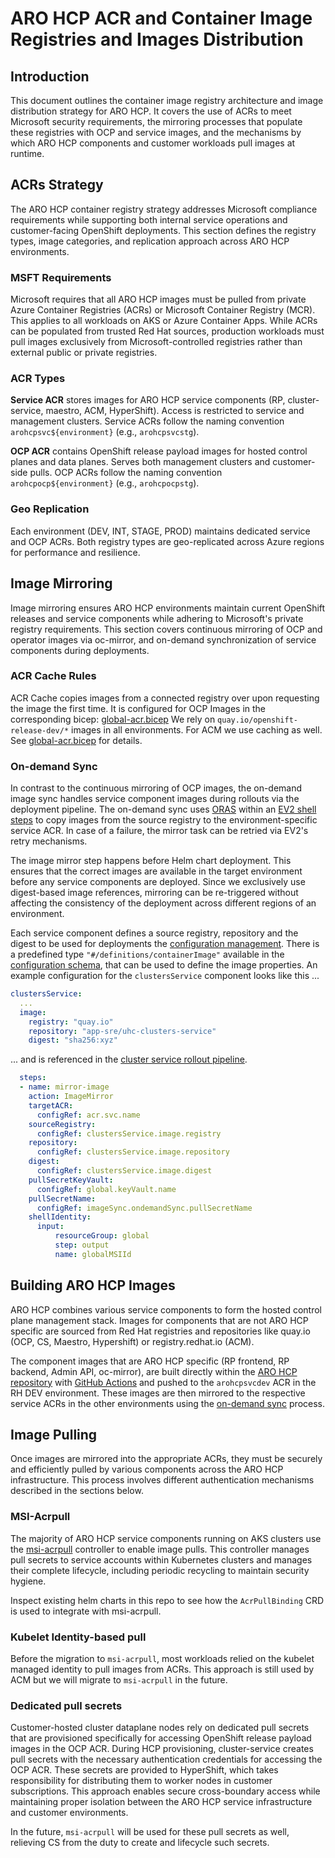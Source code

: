 # ARO HCP ACR and Container Image Registries and Images Distribution

## Introduction

This document outlines the container image registry architecture and image distribution strategy for ARO HCP. It covers the use of ACRs to meet Microsoft security requirements, the mirroring processes that populate these registries with OCP and service images, and the mechanisms by which ARO HCP components and customer workloads pull images at runtime.

## ACRs Strategy

The ARO HCP container registry strategy addresses Microsoft compliance requirements while supporting both internal service operations and customer-facing OpenShift deployments. This section defines the registry types, image categories, and replication approach across ARO HCP environments.

### MSFT Requirements

Microsoft requires that all ARO HCP images must be pulled from private Azure Container Registries (ACRs) or Microsoft Container Registry (MCR). This applies to all workloads on AKS or Azure Container Apps. While ACRs can be populated from trusted Red Hat sources, production workloads must pull images exclusively from Microsoft-controlled registries rather than external public or private registries.

### ACR Types

**Service ACR** stores images for ARO HCP service components (RP, cluster-service, maestro, ACM, HyperShift). Access is restricted to service and management clusters. Service ACRs follow the naming convention `arohcpsvc${environment}` (e.g., `arohcpsvcstg`).

**OCP ACR** contains OpenShift release payload images for hosted control planes and data planes. Serves both management clusters and customer-side pulls. OCP ACRs follow the naming convention `arohcpocp${environment}` (e.g., `arohcpocpstg`).

### Geo Replication

Each environment (DEV, INT, STAGE, PROD) maintains dedicated service and OCP ACRs. Both registry types are geo-replicated across Azure regions for performance and resilience.

## Image Mirroring

Image mirroring ensures ARO HCP environments maintain current OpenShift releases and service components while adhering to Microsoft's private registry requirements. This section covers continuous mirroring of OCP and operator images via oc-mirror, and on-demand synchronization of service components during deployments.

### ACR Cache Rules

ACR Cache copies images from a connected registry over upon requesting the image the first time. It is configured for OCP Images in the corresponding bicep: [global-acr.bicep](..dev-infrastructure/templates/global-acr.bicep)
We rely on `quay.io/openshift-release-dev/*` images in all environments. For ACM we use caching as well. See [global-acr.bicep](../dev-infrastructure/templates/global-acr.bicep) for details.

### On-demand Sync

In contrast to the continuous mirroring of OCP images, the on-demand image sync handles service component images during rollouts via the deployment pipeline. The on-demand sync uses [ORAS](https://oras.land/) within an [EV2 shell steps](pipeline-concept.md#shell-step) to copy images from the source registry to the environment-specific service ACR. In case of a failure, the mirror task can be retried via EV2's retry mechanisms.

The image mirror step happens before Helm chart deployment. This ensures that the correct images are available in the target environment before any service components are deployed. Since we exclusively use digest-based image references, mirroring can be re-triggered without affecting the consistency of the deployment across different regions of an environment.

Each service component defines a source registry, repository and the digest to be used for deployments the [configuration management](configuration.md). There is a predefined type `"#/definitions/containerImage"` available in the [configuration schema](../config/config.schema.json), that can be used to define the image properties. An example configuration for the `clustersService` component looks like this ...

```yaml
clustersService:
  ...
  image:
    registry: "quay.io"
    repository: "app-sre/uhc-clusters-service"
    digest: "sha256:xyz"
```

... and is referenced in the [cluster service rollout pipeline](../cluster-service/pipeline.yaml).

```yaml
  steps:
  - name: mirror-image
    action: ImageMirror
    targetACR:
      configRef: acr.svc.name
    sourceRegistry:
      configRef: clustersService.image.registry
    repository:
      configRef: clustersService.image.repository
    digest:
      configRef: clustersService.image.digest
    pullSecretKeyVault:
      configRef: global.keyVault.name
    pullSecretName:
      configRef: imageSync.ondemandSync.pullSecretName
    shellIdentity:
      input:
          resourceGroup: global
          step: output
          name: globalMSIId
```

## Building ARO HCP Images

ARO HCP combines various service components to form the hosted control plane management stack. Images for components that are not ARO HCP specific are sourced from Red Hat registries and repositories like quay.io (OCP, CS, Maestro, Hypershift) or registry.redhat.io (ACM).

The component images that are ARO HCP specific (RP frontend, RP backend, Admin API, oc-mirror), are built directly within the [ARO HCP repository](https://github.com/Azure/aro-hcp) with [GitHub Actions](../.github/workflows/services-ci.yml) and pushed to the `arohcpsvcdev` ACR in the RH DEV environment. These images are then mirrored to the respective service ACRs in the other environments using the [on-demand sync](#on-demand-sync) process.

## Image Pulling

Once images are mirrored into the appropriate ACRs, they must be securely and efficiently pulled by various components across the ARO HCP infrastructure. This process involves different authentication mechanisms described in the sections below.

### MSI-Acrpull

The majority of ARO HCP service components running on AKS clusters use the [msi-acrpull](https://github.com/Azure/msi-acrpull/) controller to enable image pulls. This controller manages pull secrets to service accounts within Kubernetes clusters and manages their complete lifecycle, including periodic recycling to maintain security hygiene.

Inspect existing helm charts in this repo to see how the `AcrPullBinding` CRD is used to integrate with msi-acrpull.

### Kubelet Identity-based pull

Before the migration to `msi-acrpull`, most workloads relied on the kubelet managed identity to pull images from ACRs. This approach is still used by ACM but we will migrate to `msi-acrpull` in the future.

### Dedicated pull secrets

Customer-hosted cluster dataplane nodes rely on dedicated pull secrets that are provisioned specifically for accessing OpenShift release payload images in the OCP ACR. During HCP provisioning, cluster-service creates pull secrets with the necessary authentication credentials for accessing the OCP ACR. These secrets are provided to HyperShift, which takes responsibility for distributing them to worker nodes in customer subscriptions. This approach enables secure cross-boundary access while maintaining proper isolation between the ARO HCP service infrastructure and customer environments.

In the future, `msi-acrpull` will be used for these pull secrets as well, relieving CS from the duty to create and lifecycle such secrets.
